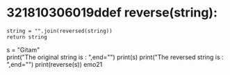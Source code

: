 # 321810306019ddef reverse(string): 
    string = "".join(reversed(string)) 
    return string   
s = "Gitam"  
print("The original string is : ",end="") 
print(s) 
print("The reversed string is : ",end="") 
print(reverse(s)) emo21
